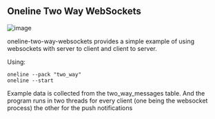 Oneline Two Way WebSockets
-----------------------------------------------------

![image](http://s31.postimg.org/gsetsr4aj/screencapture_54_84_205_60_two_way_two_way_html.png)

oneline-two-way-websockets provides a simple example of 
using websockets with server to client and client to server.

Using:
```
oneline --pack "two_way"
oneline --start
```

Example data is collected from the two_way_messages table. And the program
runs in two threads for every client (one being the websocket process) the other
for the push notifications





